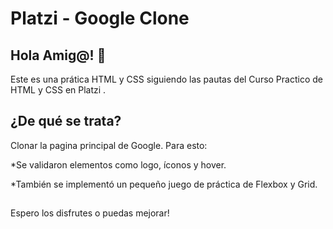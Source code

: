 # Platzi - Google Clone

## Hola Amig@! 👋

Este es una prática HTML y CSS siguiendo las pautas del Curso Practico de HTML y CSS en Platzi .

## ¿De qué se trata?

Clonar la pagina principal de Google. Para esto:

\*Se validaron elementos como logo, íconos y hover.

\*También se implementó un pequeño juego de práctica de Flexbox y Grid.

##

Espero los disfrutes o puedas mejorar!
